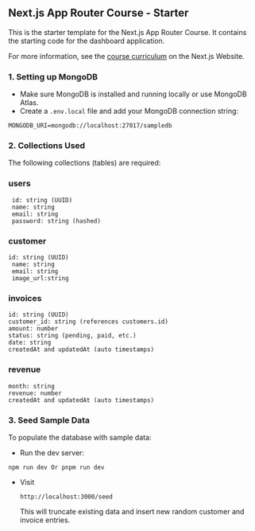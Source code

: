 ## Next.js App Router Course - Starter

This is the starter template for the Next.js App Router Course. It contains the starting code for the dashboard application.

For more information, see the [course curriculum](https://nextjs.org/learn) on the Next.js Website.


### 1. Setting up MongoDB

- Make sure MongoDB is installed and running locally or use MongoDB Atlas.
- Create a `.env.local` file and add your MongoDB connection string:

```env
MONGODB_URI=mongodb://localhost:27017/sampledb
```

### 2. Collections Used

The following collections (tables) are required:

### users

     id: string (UUID)
     name: string
     email: string
     password: string (hashed)

### customer
    id: string (UUID)
     name: string
     email: string
     image_url:string

### invoices

    id: string (UUID)
    customer_id: string (references customers.id)
    amount: number
    status: string (pending, paid, etc.)
    date: string
    createdAt and updatedAt (auto timestamps)

### revenue

    month: string
    revenue: number
    createdAt and updatedAt (auto timestamps)
    

### 3. Seed Sample Data
To populate the database with sample data:
* Run the dev server:
``` 
npm run dev Or pnpm run dev
```
* Visit

    `http://localhost:3000/seed`
    
    This will truncate existing data and insert new random customer and invoice entries.


